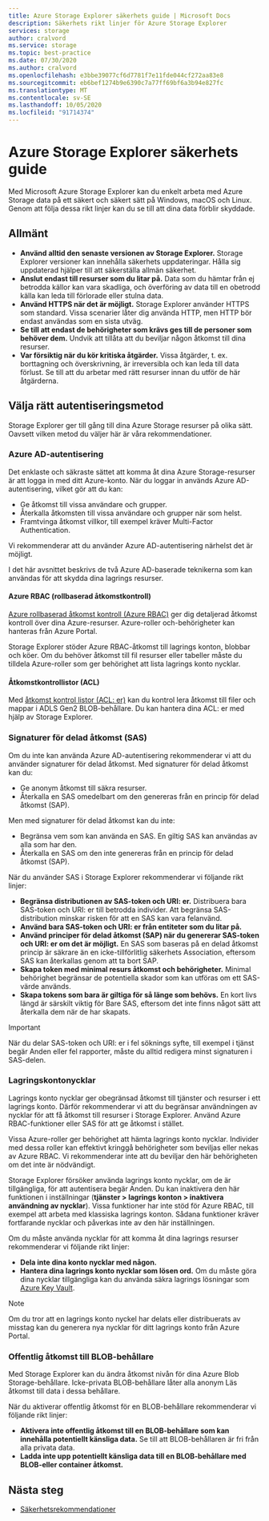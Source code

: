```yaml
---
title: Azure Storage Explorer säkerhets guide | Microsoft Docs
description: Säkerhets rikt linjer för Azure Storage Explorer
services: storage
author: cralvord
ms.service: storage
ms.topic: best-practice
ms.date: 07/30/2020
ms.author: cralvord
ms.openlocfilehash: e3bbe39077cf6d7781f7e11fde044cf272aa83e8
ms.sourcegitcommit: eb6bef1274b9e6390c7a77ff69bf6a3b94e827fc
ms.translationtype: MT
ms.contentlocale: sv-SE
ms.lasthandoff: 10/05/2020
ms.locfileid: "91714374"
---
```

# <a name="azure-storage-explorer-security-guide"></a>Azure Storage Explorer säkerhets guide

Med Microsoft Azure Storage Explorer kan du enkelt arbeta med Azure Storage data på ett säkert och säkert sätt på Windows, macOS och Linux. Genom att följa dessa rikt linjer kan du se till att dina data förblir skyddade.

## <a name="general"></a>Allmänt

- **Använd alltid den senaste versionen av Storage Explorer.** Storage Explorer versioner kan innehålla säkerhets uppdateringar. Hålla sig uppdaterad hjälper till att säkerställa allmän säkerhet.
- **Anslut endast till resurser som du litar på.** Data som du hämtar från ej betrodda källor kan vara skadliga, och överföring av data till en obetrodd källa kan leda till förlorade eller stulna data.
- **Använd HTTPS när det är möjligt.** Storage Explorer använder HTTPS som standard. Vissa scenarier låter dig använda HTTP, men HTTP bör endast användas som en sista utväg.
- **Se till att endast de behörigheter som krävs ges till de personer som behöver dem.** Undvik att tillåta att du beviljar någon åtkomst till dina resurser.
- **Var försiktig när du kör kritiska åtgärder.** Vissa åtgärder, t. ex. borttagning och överskrivning, är irreversibla och kan leda till data förlust. Se till att du arbetar med rätt resurser innan du utför de här åtgärderna.

## <a name="choosing-the-right-authentication-method"></a>Välja rätt autentiseringsmetod

Storage Explorer ger till gång till dina Azure Storage resurser på olika sätt. Oavsett vilken metod du väljer här är våra rekommendationer.

### <a name="azure-ad-authentication"></a>Azure AD-autentisering

Det enklaste och säkraste sättet att komma åt dina Azure Storage-resurser är att logga in med ditt Azure-konto. När du loggar in används Azure AD-autentisering, vilket gör att du kan:

- Ge åtkomst till vissa användare och grupper.
- Återkalla åtkomsten till vissa användare och grupper när som helst.
- Framtvinga åtkomst villkor, till exempel kräver Multi-Factor Authentication.

Vi rekommenderar att du använder Azure AD-autentisering närhelst det är möjligt.

I det här avsnittet beskrivs de två Azure AD-baserade teknikerna som kan användas för att skydda dina lagrings resurser.

#### <a name="azure-role-based-access-control-azure-rbac"></a>Azure RBAC (rollbaserad åtkomstkontroll)

[Azure rollbaserad åtkomst kontroll (Azure RBAC)](https://docs.microsoft.com/azure/role-based-access-control/overview) ger dig detaljerad åtkomst kontroll över dina Azure-resurser. Azure-roller och-behörigheter kan hanteras från Azure Portal.

Storage Explorer stöder Azure RBAC-åtkomst till lagrings konton, blobbar och köer. Om du behöver åtkomst till fil resurser eller tabeller måste du tilldela Azure-roller som ger behörighet att lista lagrings konto nycklar.

#### <a name="access-control-lists-acls"></a>Åtkomstkontrollistor (ACL)

Med [åtkomst kontrol listor (ACL: er)](https://docs.microsoft.com/azure/storage/blobs/data-lake-storage-access-control) kan du kontrol lera åtkomst till filer och mappar i ADLS Gen2 BLOB-behållare. Du kan hantera dina ACL: er med hjälp av Storage Explorer.

### <a name="shared-access-signatures-sas"></a>Signaturer för delad åtkomst (SAS)

Om du inte kan använda Azure AD-autentisering rekommenderar vi att du använder signaturer för delad åtkomst. Med signaturer för delad åtkomst kan du:

- Ge anonym åtkomst till säkra resurser.
- Återkalla en SAS omedelbart om den genereras från en princip för delad åtkomst (SAP).

Men med signaturer för delad åtkomst kan du inte:

- Begränsa vem som kan använda en SAS. En giltig SAS kan användas av alla som har den.
- Återkalla en SAS om den inte genereras från en princip för delad åtkomst (SAP).

När du använder SAS i Storage Explorer rekommenderar vi följande rikt linjer:

- **Begränsa distributionen av SAS-token och URI: er.** Distribuera bara SAS-token och URI: er till betrodda individer. Att begränsa SAS-distribution minskar risken för att en SAS kan vara felanvänd.
- **Använd bara SAS-token och URI: er från entiteter som du litar på.**
- **Använd principer för delad åtkomst (SAP) när du genererar SAS-token och URI: er om det är möjligt.** En SAS som baseras på en delad åtkomst princip är säkrare än en icke-tillförlitlig säkerhets Association, eftersom SAS kan återkallas genom att ta bort SAP.
- **Skapa token med minimal resurs åtkomst och behörigheter.** Minimal behörighet begränsar de potentiella skador som kan utföras om ett SAS-värde används.
- **Skapa tokens som bara är giltiga för så länge som behövs.** En kort livs längd är särskilt viktig för Bare SAS, eftersom det inte finns något sätt att återkalla dem när de har skapats.

> [!IMPORTANT]
> När du delar SAS-token och URI: er i fel söknings syfte, till exempel i tjänst begär Anden eller fel rapporter, måste du alltid redigera minst signaturen i SAS-delen.

### <a name="storage-account-keys"></a>Lagringskontonycklar

Lagrings konto nycklar ger obegränsad åtkomst till tjänster och resurser i ett lagrings konto. Därför rekommenderar vi att du begränsar användningen av nycklar för att få åtkomst till resurser i Storage Explorer. Använd Azure RBAC-funktioner eller SAS för att ge åtkomst i stället.

Vissa Azure-roller ger behörighet att hämta lagrings konto nycklar. Individer med dessa roller kan effektivt kringgå behörigheter som beviljas eller nekas av Azure RBAC. Vi rekommenderar inte att du beviljar den här behörigheten om det inte är nödvändigt.

Storage Explorer försöker använda lagrings konto nycklar, om de är tillgängliga, för att autentisera begär Anden. Du kan inaktivera den här funktionen i inställningar (**tjänster > lagrings konton > inaktivera användning av nycklar**). Vissa funktioner har inte stöd för Azure RBAC, till exempel att arbeta med klassiska lagrings konton. Sådana funktioner kräver fortfarande nycklar och påverkas inte av den här inställningen.

Om du måste använda nycklar för att komma åt dina lagrings resurser rekommenderar vi följande rikt linjer:

- **Dela inte dina konto nycklar med någon.**
- **Hantera dina lagrings konto nycklar som lösen ord.** Om du måste göra dina nycklar tillgängliga kan du använda säkra lagrings lösningar som [Azure Key Vault](https://azure.microsoft.com/services/key-vault/).

> [!NOTE]
> Om du tror att en lagrings konto nyckel har delats eller distribuerats av misstag kan du generera nya nycklar för ditt lagrings konto från Azure Portal.

### <a name="public-access-to-blob-containers"></a>Offentlig åtkomst till BLOB-behållare

Med Storage Explorer kan du ändra åtkomst nivån för dina Azure Blob Storage-behållare. Icke-privata BLOB-behållare låter alla anonym Läs åtkomst till data i dessa behållare.

När du aktiverar offentlig åtkomst för en BLOB-behållare rekommenderar vi följande rikt linjer:

- **Aktivera inte offentlig åtkomst till en BLOB-behållare som kan innehålla potentiellt känsliga data.** Se till att BLOB-behållaren är fri från alla privata data.
- **Ladda inte upp potentiellt känsliga data till en BLOB-behållare med BLOB-eller container åtkomst.** 

## <a name="next-steps"></a>Nästa steg

- [Säkerhetsrekommendationer](https://docs.microsoft.com/azure/storage/blobs/security-recommendations)
